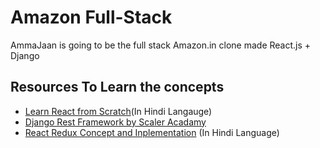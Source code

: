 # Amazon Full-Stack
AmmaJaan is going to be the full stack Amazon.in clone made React.js + Django

## Resources To Learn the concepts
- [Learn React from Scratch](In Hindi Langauge)
- [Django Rest Framework by Scaler Acadamy]
- [React Redux Concept and Inplementation] (In Hindi Language)



[Django Rest Framework by Scaler Acadamy]: https://youtu.be/s7aINQPGNDM
[React Redux Concept and Inplementation]: https://www.youtube.com/watch?v=1oU_YGhT7ck
[Learn React from Scratch]: https://www.youtube.com/playlist?list=PLu0W_9lII9agx66oZnT6IyhcMIbUMNMdt